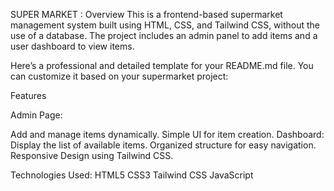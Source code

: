 SUPER MARKET :
Overview
This is a frontend-based supermarket management system built using HTML, CSS, and Tailwind CSS, without the use of a database. The project includes an admin panel to add items and a user dashboard to view items.

Here’s a professional and detailed template for your README.md file. You can customize it based on your supermarket project:

Features

Admin Page:

Add and manage items dynamically.
Simple UI for item creation.
Dashboard:
Display the list of available items.
Organized structure for easy navigation.
Responsive Design using Tailwind CSS.

Technologies Used:
HTML5
CSS3
Tailwind CSS
JavaScript
